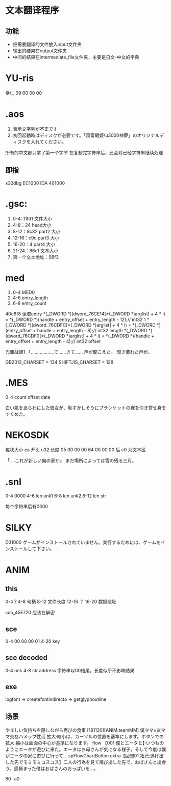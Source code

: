 # 文本翻译程序

## 功能
* 把需要翻译的文件放入input文件夹
* 输出的结果在output文件夹
* 中间的结果在intermediate_file文件夹，主要是日文-中文的字典


# YU-ris
幸仁 09 00 00 00 

# .aos
1. 表示文字列が不正です
2. 初回起動時はディスクが必要です。「風雷戦姫\u3000神夢」のオリジナルディスクを入れてください。

所有的中文都只拿了第一个字节
在复制完字符串后，还会对已经字符串继续处理

## 即指
x32dbg EC1000
IDA    401000


# .gsc:
1. 0-4: 11fd1 文件大小
2. 4-8：24 head大小
3. 8-12：8c32 part2 大小
4. 12-16：c9c part3 大小
5. 16-20：4 part4 大小
6. 21-24：86c1 文本大小
7. 第一个文本地址：98f3


# med
1. 0-4 MED0
2. 4-6 entry_length
3. 6-8 entry_count

40e6f8 读取entry
\*(_DWORD \*)(dword_76CE14[\*(_DWORD \*)arglist] + 4 \* i) = *(_DWORD *)(handle + entry_offset + entry_length - 12);// int32 1
\*(_DWORD \*)(dword_76CDFC[\*(_DWORD \*)arglist] + 4 \* i) = *(_DWORD *)(entry_offset + handle + entry_length - 8);// int32 length
\*(_DWORD \*)(dword_76CDF0[\*(_DWORD \*)arglist] + 4 \* i) = *(_DWORD *)(handle + entry_offset + entry_length - 4);// int32 offset

光翼战姬1
「………………て……きて……
声が聞こえた。
聞き慣れた声が。

GB2312_CHARSET = 134
SHIFTJIS_CHARSET = 128


# .MES
0-4 count
offset
data

白い肌をあらわにした彼女が、恥ずかしそうにブランケットの裾を引き寄せ身をすくめた。


# NEKOSDK
每块大小 
ea 开头
u32 长度
05 00 00 00 64 00 00 00 后 c0 为文本区

「 …これが新しい俺の家か』
まだ場所によっては雪の残る三月。

# .snl
0-4 0000
4-6 len unk1
6-8 len unk2
8-12 len str

每个字符串后有0000

# SILKY
D31000
ゲームがインストールされていません。実行するためには、ゲームをインストールして下さい。

# ANIM
## this
0-4 ?
4-8 句柄
8-12 文件长度
12-16 ？
16-20 数据地址

sub_45E720 应该在解密
## sce
0-4 00 00 00 01
4-20 key

## sce decoded
0-4 unk
4-8 str address
字符串以00结尾，长度似乎不影响结果

## exe
logfont -> createfontindirecta -> getglyphoutline

## 场景
やましい気持ちを隠しながら再びの食事
[181130][ANIM.teamMM] 僕ママ×友ママ交姦ハメップ性活
拡大·縮小は、カーソルの位置を基準にします。ボタンでの拡大·縮小は画面の中心が基準になります。
flow 【001 僕とエータと】·いつものようにエータが遊びに来た。エータはお母さんが気になる様子。そして今度は僕がエータの家に遊びに行って…
spFlowChartButton
extra【回想01 拓己:逃げ出した先でモミモミコスコス】二人の行為を見て飛び出した先で、おばさんと出会う。感極まった僕はおばさんのおっぱいを…。

80- a0